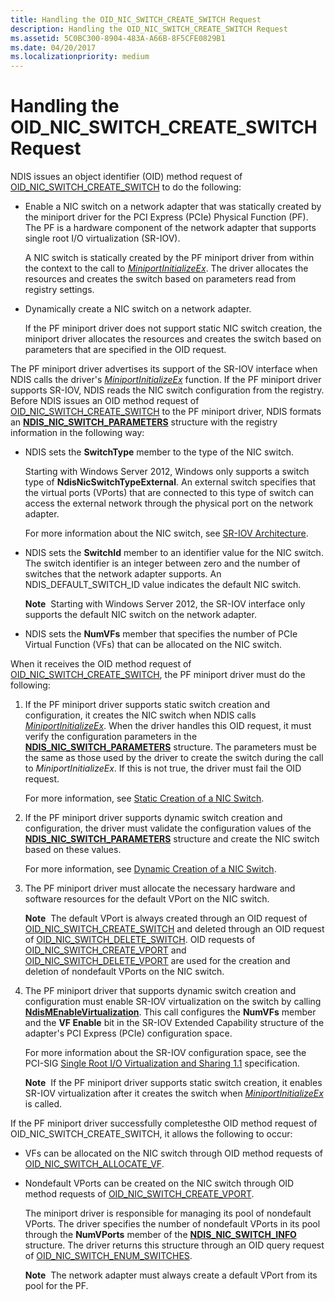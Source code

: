 ```yaml
---
title: Handling the OID_NIC_SWITCH_CREATE_SWITCH Request
description: Handling the OID_NIC_SWITCH_CREATE_SWITCH Request
ms.assetid: 5C0BC300-8904-483A-A66B-8F5CFE0829B1
ms.date: 04/20/2017
ms.localizationpriority: medium
---
```


# Handling the OID\_NIC\_SWITCH\_CREATE\_SWITCH Request


NDIS issues an object identifier (OID) method request of [OID\_NIC\_SWITCH\_CREATE\_SWITCH](https://docs.microsoft.com/windows-hardware/drivers/network/oid-nic-switch-create-switch) to do the following:

-   Enable a NIC switch on a network adapter that was statically created by the miniport driver for the PCI Express (PCIe) Physical Function (PF). The PF is a hardware component of the network adapter that supports single root I/O virtualization (SR-IOV).

    A NIC switch is statically created by the PF miniport driver from within the context to the call to [*MiniportInitializeEx*](https://docs.microsoft.com/windows-hardware/drivers/ddi/content/ndis/nc-ndis-miniport_initialize). The driver allocates the resources and creates the switch based on parameters read from registry settings.

-   Dynamically create a NIC switch on a network adapter.

    If the PF miniport driver does not support static NIC switch creation, the miniport driver allocates the resources and creates the switch based on parameters that are specified in the OID request.

The PF miniport driver advertises its support of the SR-IOV interface when NDIS calls the driver's [*MiniportInitializeEx*](https://docs.microsoft.com/windows-hardware/drivers/ddi/content/ndis/nc-ndis-miniport_initialize) function. If the PF miniport driver supports SR-IOV, NDIS reads the NIC switch configuration from the registry. Before NDIS issues an OID method request of [OID\_NIC\_SWITCH\_CREATE\_SWITCH](https://docs.microsoft.com/windows-hardware/drivers/network/oid-nic-switch-create-switch) to the PF miniport driver, NDIS formats an [**NDIS\_NIC\_SWITCH\_PARAMETERS**](https://docs.microsoft.com/windows-hardware/drivers/ddi/content/ntddndis/ns-ntddndis-_ndis_nic_switch_parameters) structure with the registry information in the following way:

-   NDIS sets the **SwitchType** member to the type of the NIC switch.

    Starting with Windows Server 2012, Windows only supports a switch type of **NdisNicSwitchTypeExternal**. An external switch specifies that the virtual ports (VPorts) that are connected to this type of switch can access the external network through the physical port on the network adapter.

    For more information about the NIC switch, see [SR-IOV Architecture](sr-iov-architecture.md).

-   NDIS sets the **SwitchId** member to an identifier value for the NIC switch. The switch identifier is an integer between zero and the number of switches that the network adapter supports. An NDIS\_DEFAULT\_SWITCH\_ID value indicates the default NIC switch.

    **Note**  Starting with Windows Server 2012, the SR-IOV interface only supports the default NIC switch on the network adapter.

     

-   NDIS sets the **NumVFs** member that specifies the number of PCIe Virtual Function (VFs) that can be allocated on the NIC switch.

When it receives the OID method request of [OID\_NIC\_SWITCH\_CREATE\_SWITCH](https://docs.microsoft.com/windows-hardware/drivers/network/oid-nic-switch-create-switch), the PF miniport driver must do the following:

1.  If the PF miniport driver supports static switch creation and configuration, it creates the NIC switch when NDIS calls [*MiniportInitializeEx*](https://docs.microsoft.com/windows-hardware/drivers/ddi/content/ndis/nc-ndis-miniport_initialize). When the driver handles this OID request, it must verify the configuration parameters in the [**NDIS\_NIC\_SWITCH\_PARAMETERS**](https://docs.microsoft.com/windows-hardware/drivers/ddi/content/ntddndis/ns-ntddndis-_ndis_nic_switch_parameters) structure. The parameters must be the same as those used by the driver to create the switch during the call to *MiniportInitializeEx*. If this is not true, the driver must fail the OID request.

    For more information, see [Static Creation of a NIC Switch](static-creation-of-a-nic-switch.md).

2.  If the PF miniport driver supports dynamic switch creation and configuration, the driver must validate the configuration values of the [**NDIS\_NIC\_SWITCH\_PARAMETERS**](https://docs.microsoft.com/windows-hardware/drivers/ddi/content/ntddndis/ns-ntddndis-_ndis_nic_switch_parameters) structure and create the NIC switch based on these values.

    For more information, see [Dynamic Creation of a NIC Switch](dynamic-creation-of-a-nic-switch.md).

3.  The PF miniport driver must allocate the necessary hardware and software resources for the default VPort on the NIC switch.

    **Note**  The default VPort is always created through an OID request of [OID\_NIC\_SWITCH\_CREATE\_SWITCH](https://docs.microsoft.com/windows-hardware/drivers/network/oid-nic-switch-create-switch) and deleted through an OID request of [OID\_NIC\_SWITCH\_DELETE\_SWITCH](https://docs.microsoft.com/windows-hardware/drivers/network/oid-nic-switch-delete-switch). OID requests of [OID\_NIC\_SWITCH\_CREATE\_VPORT](https://docs.microsoft.com/windows-hardware/drivers/network/oid-nic-switch-create-vport) and [OID\_NIC\_SWITCH\_DELETE\_VPORT](https://docs.microsoft.com/windows-hardware/drivers/network/oid-nic-switch-delete-vport) are used for the creation and deletion of nondefault VPorts on the NIC switch.

     

4.  The PF miniport driver that supports dynamic switch creation and configuration must enable SR-IOV virtualization on the switch by calling [**NdisMEnableVirtualization**](https://docs.microsoft.com/windows-hardware/drivers/ddi/content/ndis/nf-ndis-ndismenablevirtualization). This call configures the **NumVFs** member and the **VF Enable** bit in the SR-IOV Extended Capability structure of the adapter's PCI Express (PCIe) configuration space.

    For more information about the SR-IOV configuration space, see the PCI-SIG [Single Root I/O Virtualization and Sharing 1.1](https://go.microsoft.com/fwlink/p/?linkid=221742) specification.

    **Note**  If the PF miniport driver supports static switch creation, it enables SR-IOV virtualization after it creates the switch when [*MiniportInitializeEx*](https://docs.microsoft.com/windows-hardware/drivers/ddi/content/ndis/nc-ndis-miniport_initialize) is called.

     

If the PF miniport driver successfully completesthe OID method request of OID\_NIC\_SWITCH\_CREATE\_SWITCH, it allows the following to occur:

-   VFs can be allocated on the NIC switch through OID method requests of [OID\_NIC\_SWITCH\_ALLOCATE\_VF](https://docs.microsoft.com/windows-hardware/drivers/network/oid-nic-switch-allocate-vf).

-   Nondefault VPorts can be created on the NIC switch through OID method requests of [OID\_NIC\_SWITCH\_CREATE\_VPORT](https://docs.microsoft.com/windows-hardware/drivers/network/oid-nic-switch-create-vport).

    The miniport driver is responsible for managing its pool of nondefault VPorts. The driver specifies the number of nondefault VPorts in its pool through the **NumVPorts** member of the [**NDIS\_NIC\_SWITCH\_INFO**](https://docs.microsoft.com/windows-hardware/drivers/ddi/content/ntddndis/ns-ntddndis-_ndis_nic_switch_info) structure. The driver returns this structure through an OID query request of [OID\_NIC\_SWITCH\_ENUM\_SWITCHES](https://docs.microsoft.com/windows-hardware/drivers/network/oid-nic-switch-enum-switches).

    **Note**  The network adapter must always create a default VPort from its pool for the PF.

     

 

 





